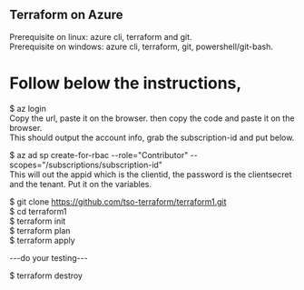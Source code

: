 ## Terraform on Azure

Prerequisite on linux: azure cli, terraform and git.<br>
Prerequisite on windows: azure cli, terraform, git, powershell/git-bash.

# Follow below the instructions, 

$ az login<br>
Copy the url, paste it on the browser.  then copy the code and paste it on the browser.<br>
This should output the account info, grab the subscription-id and put below.<br>

$ az ad sp create-for-rbac --role="Contributor" --scopes="/subscriptions/subscription-id"<br>
This will out the appid which is the clientid, the password is the clientsecret and the tenant.  Put it on the variables.

$ git clone https://github.com/tso-terraform/terraform1.git<br>
$ cd terraform1<br>
$ terraform init<br>
$ terraform plan<br>
$ terraform apply<br>

---do your testing---

$ terraform destroy
 
